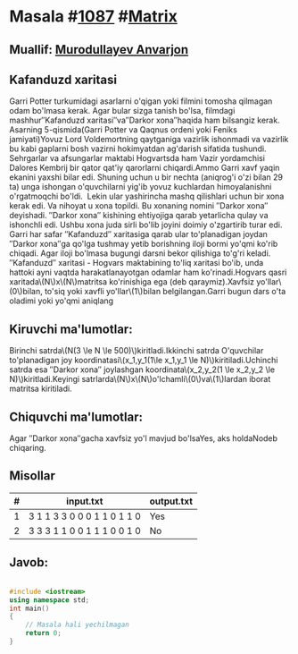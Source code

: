 
<h1>Masala #<a href="https://robocontest.uz/tasks/1087">1087</a> #<a href="https://robocontest.uz/tasks?category=22">Matrix</a></h1>
<h2> Muallif: <a href="https://robocontest.uz/profile/lordcoder">Murodullayev Anvarjon</a></h2>
<h2>Kafanduzd xaritasi</h2>
<p>Garri Potter turkumidagi asarlarni o'qigan yoki filmini tomosha qilmagan odam bo'lmasa kerak. Agar bular sizga tanish bo'lsa, filmdagi mashhur″Kafanduzd xaritasi″va″Darkor xona″haqida ham bilsangiz kerak. Asarning 5-qismida(Garri Potter va Qaqnus ordeni yoki Feniks jamiyati)Yovuz Lord Voldemortning qaytganiga vazirlik ishonmadi va vazirlik bu kabi gaplarni bosh vazirni hokimyatdan ag'darish sifatida tushundi. Sehrgarlar va afsungarlar maktabi Hogvartsda ham Vazir yordamchisi Dalores Kembrij bir qator qat'iy qarorlarni chiqardi.Ammo Garri xavf yaqin ekanini yaxshi bilar edi. Shuning uchun u bir nechta (aniqrog'i o'zi bilan 29 ta) unga ishongan o'quvchilarni yig'ib yovuz kuchlardan himoyalanishni o'rgatmoqchi bo'ldi.  Lekin ular yashirincha mashq qilishlari uchun bir xona kerak edi. Va nihoyat u xona topildi. Bu xonaning nomini ″Darkor xona″ deyishadi. ″Darkor xona″ kishining ehtiyojiga qarab yetarlicha qulay va ishonchli edi. Ushbu xona juda sirli bo'lib joyini doimiy o'zgartirib turar edi. Garri har safar ″Kafanduzd″ xaritasiga qarab ular to'planadigan joydan ″Darkor xona″ga qo'lga tushmay yetib borishning iloji bormi yo'qmi ko'rib chiqadi. Agar iloji bo'lmasa bugungi darsni bekor qilishiga to'g'ri keladi.″Kafanduzd″ xaritasi - Hogvars maktabining to'liq xaritasi bo'ib, unda hattoki ayni vaqtda harakatlanayotgan odamlar ham ko'rinadi.Hogvars qasri xaritada\(N\)x\(N\)matritsa ko'rinishiga ega (deb qaraymiz).Xavfsiz yo'llar\(0\)bilan, to'siq yoki xavfli yo'llar\(1\)bilan belgilangan.Garri bugun dars o'ta oladimi yoki yo'qmi aniqlang</p>
<h2>Kiruvchi ma'lumotlar:</h2>
<p>Birinchi satrda\(N(3 \le N \le 500)\)kiritladi.Ikkinchi satrda O'quvchilar to'planadigan joy koordinatasi\(x_1,y_1(1\le x_1,y_1 \le N)\)kiritiladi.Uchinchi satrda esa ″Darkor xona″ joylashgan koordinata\(x_2,y_2(1 \le x_2,y_2 \le N)\)kiritladi.Keyingi satrlarda\(N\)x\(N\)o'lchamli\(0\)va\(1\)lardan iborat  matritsa kiritiladi.</p>
<h2>Chiquvchi ma'lumotlar:</h2>
<p>Agar ″Darkor xona″gacha xavfsiz yo'l mavjud bo'lsaYes, aks holdaNodeb chiqaring.</p>
<h2>Misollar</h2>
<table>
    <thead>
        <tr>
            <th>#</th>
            <th>input.txt</th>
            <th>output.txt</th>
        </tr>
    </thead>
    <tbody>
            <tr>
                <td>1</td>
                <td>3
1 1
3 3
0 0 0 
1 1 0 
1 1 0</td>
                <td>Yes</td>
            </tr>
            <tr>
                <td>2</td>
                <td>3
3 3
1 1
0 0 1 
1 1 0 
0 1 0</td>
                <td>No</td>
            </tr>
    </tbody>
    </table>
    
<h2>Javob:</h2>

######
```cpp
#include <iostream>
using namespace std;
int main()
{
    // Masala hali yechilmagan
    return 0;
}
```
